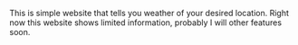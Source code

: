 This is simple website that tells you weather of your desired location.
Right now this website shows limited information, probably I will other features soon.
